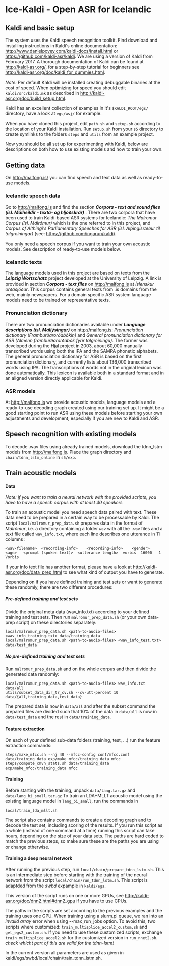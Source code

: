 # Ice-Kaldi - Open ASR for Icelandic

## Kaldi and basic setup

The system uses the Kaldi speech recognition toolkit. Find download and installing instructions in Kaldi's online documentation:
http://www.danielpovey.com/kaldi-docs/install.html or https://github.com/kaldi-asr/kaldi. We are using a version of Kaldi from February 2017.
A thorough documentation of Kaldi can be found at http://kaldi-asr.org/, for a step-by-step tutorial for beginners see http://kaldi-asr.org/doc/kaldi_for_dummies.html.

*Note:* Per default Kaldi will be installed creating debuggable binaries at the cost of speed. When optimizing for speed you should edit `kaldi/src/kaldi.mk` as described
in http://kaldi-asr.org/doc/build_setup.html.

Kaldi has an excellent collection of examples in it's `$KALDI_ROOT/egs/` directory, have a look at `egs/wsj/` for example.

When you have cloned this project, edit `path.sh` and `setup.sh` according to the location of your Kaldi installation.
Run `setup.sh` from your `s5` directory to create symlinks to the folders `steps` and `utils` from an example project. 

Now you should be all set up for experimenting with Kaldi, below are descriptions on both how to use existing models and how to train your own.

## Getting data

On http://malfong.is/ you can find speech and text data as well as ready-to-use models.

### Icelandic speech data

Go to http://malfong.is and find the section ***Corpora - text and sound files (ísl. Málheildir - texta- og hljóðskrár)*** . There are two corpora that have been used to train Kaldi-based ASR systems for Icelandic: *The Malromur Corpus (ísl. Málrómur)* which is the one referred to in this project, and *Corpus of Althingi's Parliamentary Speeches for ASR (ísl. Alþingisræður til talgreiningar)* (see: https://github.com/ingarun/kaldi).

You only need a speech corpus if you want to train your own acoustic models. See description of ready-to-use models below.

### Icelandic texts

The language models used in this project are based on texts from the ***Leipzig Wortschatz*** project developed at the University of Leipzig. A link is provided in section ***Corpora - text files*** on http://malfong.is at *Íslenskur orðasjóður*. This corpus contains general texts from .is domains from the web, mainly newspapers. For a domain specific ASR system language models need to be trained on representative texts.

### Pronunciation dictionary

There are two pronunciation dictionaries available under ***Language descriptions (ísl. Mállýsingar)*** on http://malfong.is: *Pronunciation dictionary (Framburðarorðabókin)* and *General pronunciation dictionary for ASR (Almenn framburðarorðabók fyrir talgreiningu)*. The former was developed during the Hjal project in 2003, about 60,000 manually transcribed words using both the IPA and the SAMPA phonetic alphabets. The general pronunciation dictionary for ASR is based on the first pronunciation dictionary, and currently lists about 136,000 transcribed words using IPA. The transcriptions of words not in the original lexicon was done automatically. This lexicon is available both in a standard format and in an aligned version directly applicable for Kaldi. 

### ASR models

At http://malfong.is we provide acoustic models, language models and a ready-to-use decoding graph created using our training set up. It might be a good starting point to run ASR using these models before starting your own adjustments and development, especially if you are new to Kaldi and ASR. 

## Speech recognition with existing models

To decode .wav files using already trained models, download the tdnn_lstm models from http://malfong.is. Place the graph directory and `chain/tdnn_lstm_online` in `s5/exp`.



## Train acoustic models

#### Data

*Note: if you want to train a neural network with the provided scripts, you have to have a speech corpus with at least 40 speakers*

To train an acoustic model you need speech data paired with text. These data need to be prepared in a certain way to be processable by Kaldi. The script `local/malromur_prep_data.sh` prepares data in the format of _Málrómur_, i.e. a directory containing a folder `wav` with all the `.wav` files and a text file called `wav_info.txt`, where each line describes one utterance in 11 columns :


	<wav-filename>	<recording-info>	<recording-info>	<gender>	<age>	<prompt (spoken text)>	<utterance length>	vorbis	16000	1	Vorbis


If your info text file has another format, please have a look at http://kaldi-asr.org/doc/data_prep.html to see what kind of output you have to generate.

Depending on if you have defined training and test sets or want to generate these randomly, there are two different procedures:

##### Pre-defined training and test sets
Divide the original meta data (wav\_info.txt) according to your defined training and test sets. Then run `malromur_prep_data.sh` (or your own data-prep script) on these directories separately:

    local/malromur_prep_data.sh <path-to-audio-files> <wav_info_training.txt> data/training_data
	local/malromur_prep_data.sh <path-to-audio-files> <wav_info_test.txt> data/test_data
   

##### No pre-defined training and test sets 
Run `malromur_prep_data.sh` and on the whole corpus and then divide the generated data randomly:
 
	local/malromur_prep_data.sh <path-to-audio-files> wav_info.txt data/all
	utils/subset_data_dir_tr_cv.sh --cv-utt-percent 10 data/{all,training_data,test_data}

The prepared data is now in `data/all` and after the subset command the prepared files are divided such that 10% of the data in `data/all` is now in `data/test_data` and the rest in `data/training_data`.

#### Feature extraction
On each of your defined sub-data folders (training, test, ...) run the feature extraction commands:

	steps/make_mfcc.sh --nj 40 --mfcc-config conf/mfcc.conf data/training_data exp/make_mfcc/training_data mfcc
	steps/compute_cmvn_stats.sh data/training_data exp/make_mfcc/training_data mfcc

#### Training
Before starting with the training, unpack `data/lang.tar.gz` and `data/lang_bi_small.tar.gz`
To train an LDA+MLLT acoustic model using the existing language model in `lang_bi_small`, run the commands in

    local/train_lda_mllt.sh

The script also contains commands to create a decoding graph and to decode the test set, including scoring of the results.
If you run this script as a whole (instead of one command at a time) running this script can take hours, depending on the size of your data sets. The paths are hard coded to match the previous steps, so make sure these are the paths you are using or change otherwise.

#### Training a deep neural network
After running the previous step, run `local/chain/prepare_tdnn_lstm.sh`. This is an intermediate step before starting with the training of the neural network from the script `local/chain/run_tdnn_lstm.sh`. This script is adaptded from the _swbd_ expample in `kaldi/egs`.

This version of the script runs on one or more GPUs, see http://kaldi-asr.org/doc/dnn2.html#dnn2_gpu if you have to use CPUs.

The paths in the scripts are set according to the previous examples and the training uses one GPU. When training using a slurm.pl queue, we ran into an _invalid array_ error when using --max\_run\_jobs option. To avoid this, two scripts where customized: `train_multisplice_accel2_custom.sh` and `get_egs2_custom.sh`. If you need to use these customized scripts, exchange `train_multisplice_accel2.sh` for the customized version in `run_nnet2.sh`. *check whicht part of this are valid for the tdnn-lstm!* 

In the current version all parameters are used as given in kaldi/egs/swbd/local/chain/train_tdnn_lstm.sh. 

 

